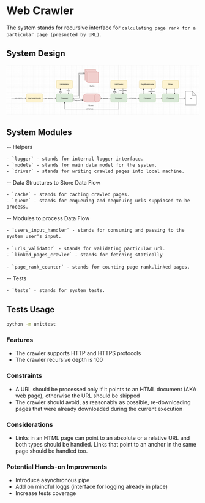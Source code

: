 # Web Crawler
The system stands for recursive interface for `calculating page rank for a particular page (presneted by URL)`.

## System Design
![MVP System Design](assets/systemDesignMVP.png)


## System Modules
-- Helpers
```
- `logger` - stands for internal logger interface.
- `models` - stands for main data model for the system.
- `driver` - stands for writing crawled pages into local machine.
```

-- Data Structures to Store Data Flow 
```
- `cache` - stands for caching crawled pages.
- `queue` - stands for enqueuing and dequeuing urls suppiosed to be process.
```

-- Modules to process Data Flow
```
- `users_input_handler` - stands for consuming and passing to the system user's input. 

- `urls_validator` - stands for validating particular url. 
- `linked_pages_crawler` - stands for fetching statically 

- `page_rank_counter` - stands for counting page rank.linked pages.
```

-- Tests
```
- `tests` - stands for system tests.
```

## Tests Usage
```bash
python -m unittest
```

### Features
- The crawler supports HTTP and HTTPS protocols
- The crawler recursive depth is 100

### Constraints
- A URL should be processed only if it points to an HTML document (AKA web page), otherwise the URL should be skipped
- The crawler should avoid, as reasonably as possible, re-downloading pages that were
already downloaded during the current execution

### Considerations
- Links in an HTML page can point to an absolute or a relative URL and both types should be handled. Links that point to an anchor in the same page should be
handled too.

### Potential Hands-on Improvments
- Introduce asynchronous pipe
- Add on mindful loggs (interface for logging already in place)
- Increase tests coverage